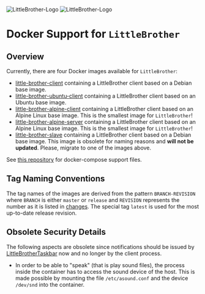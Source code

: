 ![LittleBrother-Logo](little_brother/static/icons/icon-baby-panda-128x128.png)
![LittleBrother-Logo](little_brother/static/icons/docker-logo-128x128.png)

# Docker Support for `LittleBrother`

## Overview

Currently, there are four Docker images available for `LittleBrother`:
* [little-brother-client](https://hub.docker.com/repository/docker/marcusrickert/little-brother-client) 
  containing a LittleBrother client based on a Debian base image.
* [little-brother-ubuntu-client](https://hub.docker.com/repository/docker/marcusrickert/little-brother-ubuntu-client) 
  containing a LittleBrother client based on an Ubuntu base image.
* [little-brother-alpine-client](https://hub.docker.com/repository/docker/marcusrickert/little-brother-alpine-client) 
  containing a LittleBrother client based on an Alpine Linux base image. This is the smallest image for
  `LittleBrother`!
* [little-brother-alpine-server](https://hub.docker.com/repository/docker/marcusrickert/little-brother-alpine-server) 
  containing a LittleBrother client based on an Alpine Linux base image. This is the smallest image for
  `LittleBrother`!
* [little-brother-slave](https://hub.docker.com/repository/docker/marcusrickert/little-brother-slave) 
  containing a LittleBrother client based on a Debian base image. This image is obsolete for naming reasons
  and **will not be updated**. Please, migrate to one of the images above.

See [this repository](https://github.com/marcus67/docker-little-brother) for docker-compose support files. 

## Tag Naming Conventions

The tag names of the images are derived from the pattern `BRANCH-REVISION` where `BRANCH` is either `master` or
`release` and `REVISION` represents the number as it is listed in [changes](CHANGES.md). The special tag `latest` 
is used for the most up-to-date release revision.

## Obsolete Security Details

The following aspects are obsolete since notifications should be issued by 
[LittleBrotherTaskbar](https://github.com/marcus67/little_brother_taskbar) now and no longer by the client process.  

*   In order to be able to "speak" (that is play sound files), the process inside the container has to access the sound
device of the host. This is made possible by mounting the file `/etc/asound.conf` and the device `/dev/snd` 
into the container.
